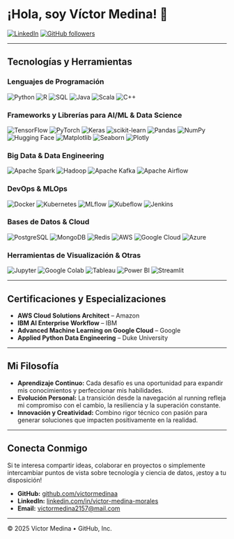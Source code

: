 # ¡Hola, soy Víctor Medina! 🤖

[![LinkedIn](https://img.shields.io/badge/LinkedIn-0077B5?style=flat&logo=linkedin&logoColor=white)](https://www.linkedin.com/in/victor-medina-morales/)
[![GitHub followers](https://img.shields.io/github/followers/victormedinaa?style=social)](https://github.com/victormedinaa)

---

## Tecnologías y Herramientas

### Lenguajes de Programación
<p>
  <img src="https://img.shields.io/badge/Python-3776AB?style=flat&logo=python&logoColor=white" alt="Python" />
  <img src="https://img.shields.io/badge/R-276DC3?style=flat&logo=R&logoColor=white" alt="R" />
  <img src="https://img.shields.io/badge/SQL-4479A1?style=flat&logo=postgresql&logoColor=white" alt="SQL" />
  <img src="https://img.shields.io/badge/Java-007396?style=flat&logo=java&logoColor=white" alt="Java" />
  <img src="https://img.shields.io/badge/Scala-DC322F?style=flat&logo=scala&logoColor=white" alt="Scala" />
  <img src="https://img.shields.io/badge/C++-00599C?style=flat&logo=c%2B%2B&logoColor=white" alt="C++" />
</p>

### Frameworks y Librerías para AI/ML & Data Science
<p>
  <img src="https://img.shields.io/badge/TensorFlow-FF6F00?style=flat&logo=tensorflow&logoColor=white" alt="TensorFlow" />
  <img src="https://img.shields.io/badge/PyTorch-EE4C2C?style=flat&logo=pytorch&logoColor=white" alt="PyTorch" />
  <img src="https://img.shields.io/badge/Keras-D00000?style=flat&logo=keras&logoColor=white" alt="Keras" />
  <img src="https://img.shields.io/badge/scikit--learn-F7931E?style=flat&logo=scikit-learn&logoColor=white" alt="scikit-learn" />
  <img src="https://img.shields.io/badge/Pandas-150458?style=flat&logo=pandas&logoColor=white" alt="Pandas" />
  <img src="https://img.shields.io/badge/NumPy-013243?style=flat&logo=numpy&logoColor=white" alt="NumPy" />
  <img src="https://img.shields.io/badge/HuggingFace-2E2D2D?style=flat&logo=huggingface&logoColor=white" alt="Hugging Face" />
  <img src="https://img.shields.io/badge/Matplotlib-11557C?style=flat&logo=matplotlib&logoColor=white" alt="Matplotlib" />
  <img src="https://img.shields.io/badge/Seaborn-4F6D7A?style=flat&logo=seaborn&logoColor=white" alt="Seaborn" />
  <img src="https://img.shields.io/badge/Plotly-FF4F00?style=flat&logo=plotly&logoColor=white" alt="Plotly" />
</p>

### Big Data & Data Engineering
<p>
  <img src="https://img.shields.io/badge/Apache%20Spark-E25A1C?style=flat&logo=apache-spark&logoColor=white" alt="Apache Spark" />
  <img src="https://img.shields.io/badge/Hadoop-238E68?style=flat&logo=apache-hadoop&logoColor=white" alt="Hadoop" />
  <img src="https://img.shields.io/badge/Apache%20Kafka-231F20?style=flat&logo=apache-kafka&logoColor=white" alt="Apache Kafka" />
  <img src="https://img.shields.io/badge/Airflow-017CEE?style=flat&logo=apache-airflow&logoColor=white" alt="Apache Airflow" />
</p>

### DevOps & MLOps
<p>
  <img src="https://img.shields.io/badge/Docker-2496ED?style=flat&logo=docker&logoColor=white" alt="Docker" />
  <img src="https://img.shields.io/badge/Kubernetes-326CE5?style=flat&logo=kubernetes&logoColor=white" alt="Kubernetes" />
  <img src="https://img.shields.io/badge/MLflow-4285F4?style=flat&logo=mlflow&logoColor=white" alt="MLflow" />
  <img src="https://img.shields.io/badge/Kubeflow-26B0ED?style=flat&logo=kubeflow&logoColor=white" alt="Kubeflow" />
  <img src="https://img.shields.io/badge/Jenkins-D24939?style=flat&logo=jenkins&logoColor=white" alt="Jenkins" />
</p>

### Bases de Datos & Cloud
<p>
  <img src="https://img.shields.io/badge/PostgreSQL-336791?style=flat&logo=postgresql&logoColor=white" alt="PostgreSQL" />
  <img src="https://img.shields.io/badge/MongoDB-4EA94B?style=flat&logo=mongodb&logoColor=white" alt="MongoDB" />
  <img src="https://img.shields.io/badge/Redis-DC382D?style=flat&logo=redis&logoColor=white" alt="Redis" />
  <img src="https://img.shields.io/badge/AWS-232F3E?style=flat&logo=amazon-aws&logoColor=white" alt="AWS" />
  <img src="https://img.shields.io/badge/Google%20Cloud-4285F4?style=flat&logo=google-cloud&logoColor=white" alt="Google Cloud" />
  <img src="https://img.shields.io/badge/Microsoft%20Azure-0078D4?style=flat&logo=microsoft-azure&logoColor=white" alt="Azure" />
</p>

### Herramientas de Visualización & Otras
<p>
  <img src="https://img.shields.io/badge/Jupyter-F37626?style=flat&logo=jupyter&logoColor=white" alt="Jupyter" />
  <img src="https://img.shields.io/badge/Google%20Colab-F9AB00?style=flat&logo=google-colab&logoColor=white" alt="Google Colab" />
  <img src="https://img.shields.io/badge/Tableau-E97627?style=flat&logo=tableau&logoColor=white" alt="Tableau" />
  <img src="https://img.shields.io/badge/Power%20BI-F2C811?style=flat&logo=power-bi&logoColor=white" alt="Power BI" />
  <img src="https://img.shields.io/badge/Streamlit-FA4B2A?style=flat&logo=streamlit&logoColor=white" alt="Streamlit" />
</p>

---

## Certificaciones y Especializaciones

- **AWS Cloud Solutions Architect** – Amazon  
- **IBM AI Enterprise Workflow** – IBM  
- **Advanced Machine Learning on Google Cloud** – Google  
- **Applied Python Data Engineering** – Duke University  

---

## Mi Filosofía

- **Aprendizaje Continuo:** Cada desafío es una oportunidad para expandir mis conocimientos y perfeccionar mis habilidades.  
- **Evolución Personal:** La transición desde la navegación al running refleja mi compromiso con el cambio, la resiliencia y la superación constante.  
- **Innovación y Creatividad:** Combino rigor técnico con pasión para generar soluciones que impacten positivamente en la realidad.

---

## Conecta Conmigo

Si te interesa compartir ideas, colaborar en proyectos o simplemente intercambiar puntos de vista sobre tecnología y ciencia de datos, ¡estoy a tu disposición!

- **GitHub:** [github.com/victormedinaa](https://github.com/victormedinaa)  
- **LinkedIn:** [linkedin.com/in/victor-medina-morales](https://www.linkedin.com/in/victor-medina-morales/)  
- **Email:** [victormedina2157@mail.com](mailto:victormedina2157@mail.com)

---

© 2025 Víctor Medina • GitHub, Inc.
